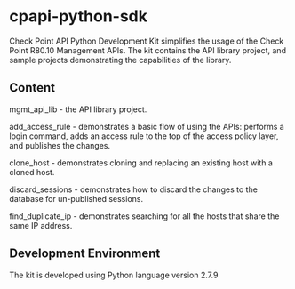 # cpapi-python-sdk
Check Point API Python Development Kit simplifies the usage of the Check Point R80.10 Management APIs. The kit contains the API library project, and sample projects demonstrating the capabilities of the library.

## Content
mgmt_api_lib - the API library project.

add_access_rule - demonstrates a basic flow of using the APIs: performs a login command, adds an access rule to the top of the access policy layer, and publishes the changes.

clone_host - demonstrates cloning and replacing an existing host with a cloned host.

discard_sessions - demonstrates how to discard the changes to the database for un-published sessions.

find_duplicate_ip - demonstrates searching for all the hosts that share the same IP address.

## Development Environment
The kit is developed using Python language version 2.7.9
